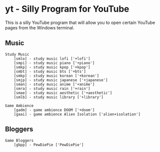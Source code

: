 # yt - Silly Program for YouTube
This is a silly YouTube program that will allow you to open certain YouTube pages from the Windows terminal.

Music
-----
	Study Music
		[smlo] - study music lofi ['+lofi']
		[smpi] - study music piano ['+piano']
		[smkp] - study music kpop ['+kpop']
		[smbt] - study music bts ['+bts']
		[smkp] - study music korean ['+korean']
		[smjp] - study music japanese ['+japanese']
		[sman] - study music anime ['+anime']
		[smra] - study music rain ['+rain']
		[smae] - study music aesthetic ['+aesthetic']
		[smlb] - study music library ['+library']

	Game Ambience
		[gadm] - game ambience DOOM ['+doom']
		[gaai] - game ambience Alien Isolation ['alien+isolation']


Bloggers
--------
	Game Bloggers
		[gbpp] - PewDiePie ['PewDiePie']
